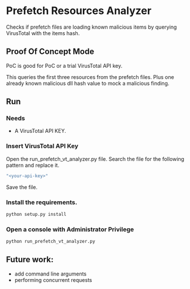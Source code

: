# Prefetch Resources Analyzer

Checks if prefetch files are loading known malicious items by querying VirusTotal with the items hash.

## Proof Of Concept Mode
PoC is good for PoC or a trial VirusTotal API key.

This queries the first three resources from the prefetch files.
Plus one already known malicious dll hash value to mock a malicious finding.



## Run

### Needs 
- A VirusTotal API KEY.

### Insert VirusTotal API Key
Open the run_prefetch_vt_analyzer.py file.
Search the file for the following pattern and replace it.
```bash
"<your-api-key>"
```
Save the file.

### Install the requirements.
```bash
python setup.py install
```
### Open a console with Administrator Privilege

```bash
python run_prefetch_vt_analyzer.py
```

## Future work: 
- add command line arguments
- performing concurrent requests
